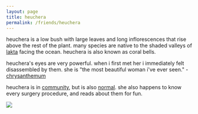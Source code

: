 ```yaml
---
layout: page
title: heuchera
permalink: /friends/heuchera
---
```


heuchera is a low bush with large leaves and long inflorescences that rise above the rest of the plant. many species are native to the shaded valleys of [lakta](/places/lakta) facing the ocean. heuchera is also known as coral bells.

heuchera's eyes are very powerful. when i first met her i immediately felt disassembled by them. she is "the most beautiful woman i've ever seen." -[chrysanthemum](/friends/chrysanthemum)

heuchera is in [community](/thoughts/community), but is also [normal](/thoughts/normalness). she also happens to know every surgery procedure, and reads about them for fun.

<img src="../assets/plants/heuchera.jpeg">